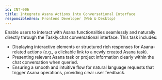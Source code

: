 ```yaml
---
id: INT-006
title: Integrate Asana Actions into Conversational Interface
responsibleArea: Frontend Developer (Web & Desktop)
---
```

Enable users to interact with Asana functionalities seamlessly and naturally directly through the Taskly.chat conversational interface. This task includes:
*   Displaying interactive elements or structured rich responses for Asana-related actions (e.g., a clickable link to a newly created Asana task).
*   Presenting relevant Asana task or project information clearly within the chat conversation when queried.
*   Ensuring a smooth and intuitive flow for natural language requests that trigger Asana operations, providing clear user feedback.